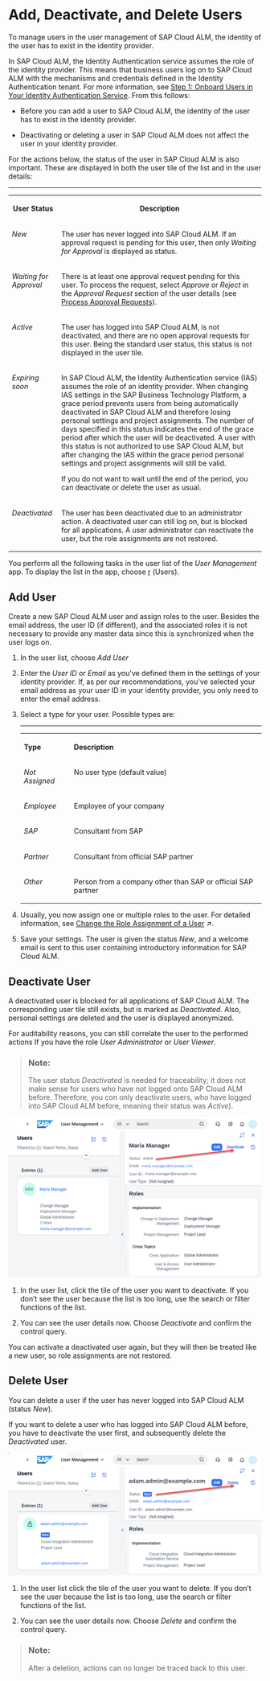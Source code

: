 <!-- loioeaa4cab46776453caf998cd26484fe18 -->

<link rel="stylesheet" type="text/css" href="css/sap-icons.css"/>

# Add, Deactivate, and Delete Users

To manage users in the user management of SAP Cloud ALM, the identity of the user has to exist in the identity provider.

In SAP Cloud ALM, the Identity Authentication service assumes the role of the identity provider. This means that business users log on to SAP Cloud ALM with the mechanisms and credentials defined in the Identity Authentication tenant. For more information, see [Step 1: Onboard Users in Your Identity Authentication Service](https://help.sap.com/docs/cloud-alm/setup-administration/user-onboarding). From this follows:

-   Before you can add a user to SAP Cloud ALM, the identity of the user has to exist in the identity provider.

-   Deactivating or deleting a user in SAP Cloud ALM does not affect the user in your identity provider.


For the actions below, the status of the user in SAP Cloud ALM is also important. These are displayed in both the user tile of the list and in the user details:

****


<table>
<tr>
<th valign="top">

User Status

</th>
<th valign="top">

Description

</th>
</tr>
<tr>
<td valign="top">

*New* 

</td>
<td valign="top">

The user has never logged into SAP Cloud ALM. If an approval request is pending for this user, then only *Waiting for Approval* is displayed as status.

</td>
</tr>
<tr>
<td valign="top">

*Waiting for Approval* 

</td>
<td valign="top">

There is at least one approval request pending for this user. To process the request, select *Approve* or *Reject* in the *Approval Request* section of the user details \(see [Process Approval Requests](process-approval-requests-3a0cad5.md)\).

</td>
</tr>
<tr>
<td valign="top">

*Active* 

</td>
<td valign="top">

The user has logged into SAP Cloud ALM, is not deactivated, and there are no open approval requests for this user. Being the standard user status, this status is not displayed in the user tile.

</td>
</tr>
<tr>
<td valign="top">

*Expiring soon* 

</td>
<td valign="top">

In SAP Cloud ALM, the Identity Authentication service \(IAS\) assumes the role of an identity provider. When changing IAS settings in the SAP Business Technology Platform, a grace period prevents users from being automatically deactivated in SAP Cloud ALM and therefore losing personal settings and project assignments. The number of days specified in this status indicates the end of the grace period after which the user will be deactivated. A user with this status is not authorized to use SAP Cloud ALM, but after changing the IAS within the grace period personal settings and project assignments will still be valid.

If you do not want to wait until the end of the period, you can deactivate or delete the user as usual.

</td>
</tr>
<tr>
<td valign="top">

*Deactivated* 

</td>
<td valign="top">

The user has been deactivated due to an administrator action. A deactivated user can still log on, but is blocked for all applications. A user administrator can reactivate the user, but the role assignments are not restored.

</td>
</tr>
</table>

You perform all the following tasks in the user list of the *User Management* app. To display the list in the app, choose <span class="SAP-icons-V5"></span> \(Users\).



<a name="loioeaa4cab46776453caf998cd26484fe18__section_lsq_y3n_4wb"/>

## Add User

Create a new SAP Cloud ALM user and assign roles to the user. Besides the email address, the user ID \(if different\), and the associated roles it is not necessary to provide any master data since this is synchronized when the user logs on.

1.  In the user list, choose *Add User*

2.  Enter the *User ID* or *Email* as you've defined them in the settings of your identity provider. If, as per our recommendations, you've selected your email address as your user ID in your identity provider, you only need to enter the email address.

3.  Select a type for your user. Possible types are:

    ****


    <table>
    <tr>
    <th valign="top">

    Type
    
    </th>
    <th valign="top">

    Description
    
    </th>
    </tr>
    <tr>
    <td valign="top">
    
    *Not Assigned* 
    
    </td>
    <td valign="top">
    
    No user type \(default value\)
    
    </td>
    </tr>
    <tr>
    <td valign="top">
    
    *Employee* 
    
    </td>
    <td valign="top">
    
    Employee of your company
    
    </td>
    </tr>
    <tr>
    <td valign="top">
    
    *SAP* 
    
    </td>
    <td valign="top">
    
    Consultant from SAP
    
    </td>
    </tr>
    <tr>
    <td valign="top">
    
    *Partner* 
    
    </td>
    <td valign="top">
    
    Consultant from official SAP partner
    
    </td>
    </tr>
    <tr>
    <td valign="top">
    
    *Other* 
    
    </td>
    <td valign="top">
    
    Person from a company other than SAP or official SAP partner
    
    </td>
    </tr>
    </table>
    
4.  Usually, you now assign one or multiple roles to the user. For detailed information, see [Change the Role Assignment of a User](https://help.sap.com/viewer/877c96cf971648b09ee0d0a64f7f4fef/latest/en-US/63c3a1399cff436db56bbd4b709b0610.html "As a user manager, you can assign roles of different application areas to specific users.") :arrow_upper_right:.

5.  Save your settings. The user is given the status *New*, and a welcome email is sent to this user containing introductory information for SAP Cloud ALM.




<a name="loioeaa4cab46776453caf998cd26484fe18__section_odz_y3n_4wb"/>

## Deactivate User

A deactivated user is blocked for all applications of SAP Cloud ALM. The corresponding user tile still exists, but is marked as *Deactivated*. Also, personal settings are deleted and the user is displayed anonymized.

For auditability reasons, you can still correlate the user to the performed actions If you have the role *User Administrator* or *User Viewer*.

> ### Note:  
> The user status *Deactivated* is needed for traceability; it does not make sense for users who have not logged onto SAP Cloud ALM before. Therefore, you con only deactivate users, who have logged into SAP Cloud ALM before, meaning their status was *Active*\).

![](images/Screenshot_Add_Deactivate_Delete_1_1695217.png)

1.  In the user list, click the tile of the user you want to deactivate. If you don’t see the user because the list is too long, use the search or filter functions of the list.

2.  You can see the user details now. Choose *Deactivate* and confirm the control query.


You can activate a deactivated user again, but they will then be treated like a new user, so role assignments are not restored.



<a name="loioeaa4cab46776453caf998cd26484fe18__section_e2d_z3n_4wb"/>

## Delete User

You can delete a user if the user has never logged into SAP Cloud ALM \(status *New*\).

If you want to delete a user who has logged into SAP Cloud ALM before, you have to deactivate the user first, and subsequently delete the *Deactivated* user.

![](images/Screenshot_Add_Deactivate_Delete_2_4d50f25.png)

1.  In the user list click the tile of the user you want to delete. If you don’t see the user because the list is too long, use the search or filter functions of the list.

2.  You can see the user details now. Choose *Delete* and confirm the control query.


> ### Note:  
> After a deletion, actions can no longer be traced back to this user.

